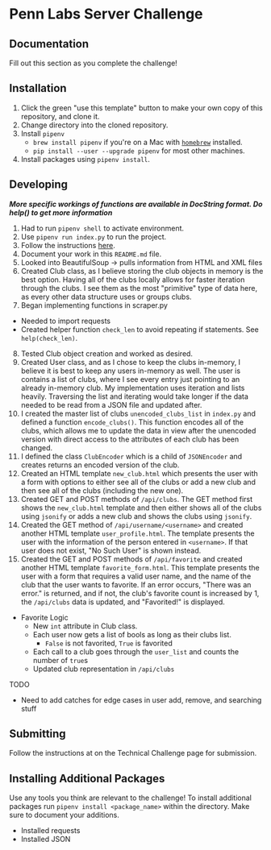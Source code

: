 # Penn Labs Server Challenge

## Documentation
Fill out this section as you complete the challenge!

## Installation
1. Click the green "use this template" button to make your own copy of this repository, and clone it. 
2. Change directory into the cloned repository.
3. Install `pipenv`
   * `brew install pipenv` if you're on a Mac with [`homebrew`](https://brew.sh/) installed.
   * `pip install --user --upgrade pipenv` for most other machines.
4. Install packages using `pipenv install`.

## Developing
***More specific workings of functions are available in DocString format. Do help(<desired>) to get more information***
1. Had to run `pipenv shell` to activate environment. 
2. Use `pipenv run index.py` to run the project.
3. Follow the instructions [here](https://www.notion.so/pennlabs/Server-Challenge-Spring-20-5a14bc18fb2f44ba90a61ba86b6fc426).
4. Document your work in this `README.md` file.
5. Looked into BeautifulSoup -> pulls information from HTML and XML files
6. Created Club class, as I believe storing the club objects in memory is the best option. Having all of the clubs locally allows for faster iteration through the clubs. I see them as the most "primitive" type of data here, as every other data structure uses or groups clubs.
7. Began implementing functions in scraper.py
  - Needed to import requests
  - Created helper function `check_len` to avoid repeating if statements. See `help(check_len)`.
8. Tested Club object creation and worked as desired.
9. Created User class, and as I chose to keep the clubs in-memory, I believe it is best to keep any users in-memory as well. The user is contains a list of clubs, where I see every entry just pointing to an already in-memory club. My implementation uses iteration and lists heavily. Traversing the list and iterating would take longer if the data needed to be read from a JSON file and updated after.
10. I created the master list of clubs `unencoded_clubs_list` in `index.py` and defined a function `encode_clubs()`. This function encodes all of the clubs, which allows me to update the data in view after the unencoded version with direct access to the attributes of each club has been changed.
11. I defined the class `ClubEncoder` which is a child of `JSONEncoder` and creates returns an encoded version of the club.
12. Created an HTML template `new_club.html` which presents the user with a form with options to either see all of the clubs or add a new club and then see all of the clubs (including the new one).
13. Created GET and POST methods of `/api/clubs`. The GET method first shows the `new_club.html` template and then either shows all of the clubs using `jsonify` or adds a new club and shows the clubs using `jsonify`.
14. Created the GET method of `/api/username/<username>` and created another HTML template `user_profile.html`. The template presents the user with the information of the person entered in `<username>`. If that user does not exist, "No Such User" is shown instead.
15. Created the GET and POST methods of `/api/favorite` and created another HTML template `favorite_form.html`. This template presents the user with a form that requires a valid user name, and the name of the club that the user wants to favorite. If an error occurs, "There was an error." is returned, and if not, the club's favorite count is increased by 1, the `/api/clubs` data is updated, and "Favorited!" is displayed.
  - Favorite Logic
    - New `int` attribute in Club class.
    - Each user now gets a list of bools as long as their clubs list.
      - `False` is not favorited, `True` is favorited
    - Each call to a club goes through the `user_list` and counts the number of `true`s
    - Updated club representation in `/api/clubs`

TODO
  - Need to add catches for edge cases in user add, remove, and searching stuff
  
## Submitting
Follow the instructions at on the Technical Challenge page for submission.

## Installing Additional Packages
Use any tools you think are relevant to the challenge! To install additional packages 
run `pipenv install <package_name>` within the directory. Make sure to document your additions.
- Installed requests 
- Installed JSON
